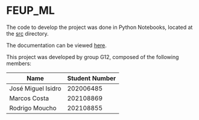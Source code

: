 # FEUP_ML

The code to develop the project was done in Python Notebooks, located at the [src](/src/) directory.

The documentation can be viewed [here](/docs/Machine_Learning_G12.pdf). 

This project was developed by group G12, composed of the following members:

| Name          | Student Number |
|---------------|-----------------|
| José Miguel Isidro   | 202006485     |
| Marcos Costa   | 202108869     |
| Rodrigo Moucho   | 202108855     |
